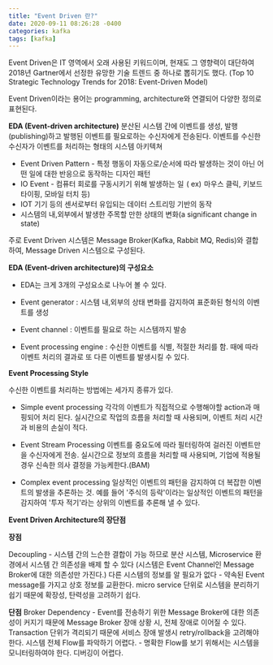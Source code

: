 ```yaml
---
title: "Event Driven 란?"
date: 2020-09-11 08:26:28 -0400
categories: kafka
tags: [kafka]
---
```


Event Driven은 IT 영역에서 오래 사용된 키워드이며, 현재도 그 영향력이 대단하여 2018년 Gartner에서 선정한 유망한 기술 트렌드 중 하나로 뽑히기도 했다.
(Top 10 Strategic Technology Trends for 2018: Event-Driven Model)

Event Driven이라는 용어는 programming, architecture와 연결되어 다양한 정의로 표현된다.

**EDA (Event-driven architecture)**
분산된 시스템 간에 이벤트를 생성, 발행 (publishing)하고 발행된 이벤트를 필요로하는 수신자에게 전송된다.
이벤트를 수신한 수신자가 이벤트를 처리하는 형태의 시스템 아키텍쳐

 - Event Driven Pattern - 특정 행동이 자동으로/순서에 따라 발생하는 것이 아닌 어떤 일에 대한 반응으로 동작하는 디자인 패턴
 - IO Event - 컴퓨터 회로를 구동시키기 위해 발생하는 일  ( ex)  마우스 클릭, 키보드 타이핑, 모바일 터치 등)
 - IOT 기기 등의 센서로부터 유입되는 데이터 스트리밍 기반의 동작
 - 시스템의 내,외부에서 발생한 주목할 만한 상태의 변화(a significant change in state)

주로 Event Driven 시스템은 Message Broker(Kafka, Rabbit MQ, Redis)와 결합하여, Message Driven 시스템으로 구성된다.


**EDA (Event-driven architecture)의 구성요소**

- EDA는 크게 3개의 구성요소로 나누어 볼 수 있다.

- Event generator : 시스템 내,외부의 상태 변화를 감지하여 표준화된 형식의 이벤트를 생성
- Event channel : 이벤트를 필요로 하는 시스템까지 발송
- Event processing engine : 수신한 이벤트를 식별, 적절한 처리를 함. 때에 따라 이벤트 처리의 결과로 또 다른 이벤트를 발생시킬 수 있다.

**Event Processing Style**

수신한 이벤트를 처리하는 방법에는 세가지 종류가 있다.

- Simple event processing
각각의 이벤트가 직접적으로 수행해야할 action과 매핑되어 처리 된다.
실시간으로 작업의 흐름을 처리할 때 사용되며, 이벤트 처리 시간과 비용의 손실이 적다.

- Event Stream Processing
이벤트를 중요도에 따라 필터링하여 걸러진 이벤트만을 수신자에게 전송.
실시간으로 정보의 흐름을 처리할 때 사용되며, 기업에 적용될 경우 신속한 의사 결정을 가능케한다.(BAM)

- Complex event processing
일상적인 이벤트의 패턴을 감지하여 더 복잡한 이벤트의 발생을 추론하는 것.
예를 들어 '주식의 등락'이라는 일상적인 이벤트의 패턴을 감지하여 '투자 적기'라는 상위의 이벤트를 추론해 낼 수 있다.

**Event Driven Architecture의 장단점**

**장점** 

Decoupling - 시스템 간의 느슨한 결합이 가능 하므로 분산 시스템, Microservice 환경에서 시스템 간 의존성을 배제 할 수 있다
(시스템은 Event Channel인 Message Broker에 대한 의존성만 가진다.)
다른 시스템의 정보를 알 필요가 없다 - 약속된 Event message를 가지고 상호 정보를 교환한다.
micro service 단위로 시스템을 분리하기 쉽기 때문에 확장성, 탄력성을 고려하기 쉽다.

**단점**
Broker Dependency - Event를 전송하기 위한 Message Broker에 대한 의존성이 커지기 때문에
Message Broker 장애 상황 시, 전체 장애로 이어질 수 있다.
Transaction 단위가 격리되기 때문에 서비스 장애 발생시 retry/rollback을 고려해야 한다.
시스템 전체 Flow를 파악하기 어렵다. - 명확한 Flow를 보기 위해서는 시스템을 모니터링하여야 한다.
디버깅이 어렵다.

[jekyll-docs]: https://jekyllrb.com/docs/home
[jekyll-gh]:   https://github.com/b329/springboot2.git
[jekyll-talk]: https://talk.jekyllrb.com/
